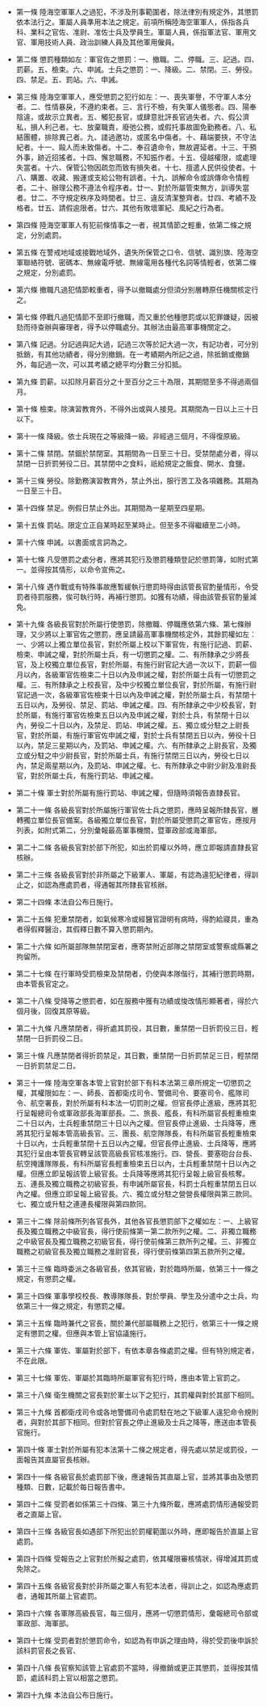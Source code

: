 * 第一條 陸海空軍軍人之過犯，不涉及刑事範圍者，除法律別有規定外，其懲罰依本法行之。軍屬人員準用本法之規定。前項所稱陸海空軍軍人，係指各兵科、業科之官佐、准尉、准佐士兵及學員生。軍屬人員，係指軍法官、軍用文官、軍用技術人員、政治訓練人員及其他軍用僱員。

* 第二條 懲罰種類如左：軍官佐之懲罰：一、撤職。二、停職。三、記過。四、罰薪。五、檢束。六、申誡。士兵之懲罰：一、降級。二、禁閉。三、勞役。四、禁足。五、罰站。六、申誡。

* 第三條 陸海空軍軍人，應受懲罰之犯行如左：一、喪失軍譽，不守軍人本分者。二、性情暴戾，不遵約束者。三、言行不檢，有失軍人儀態者。四、陽奉陰違，或故示立異者。五、觸犯長官，或肆意批評長官過失者。六、假公濟私，損人利己者。七、放棄職責，廢弛公務，或假托事故圖免勤務者。八、私結團體，排除異己者。九、諉過邀功，或匿名中傷者。十、藉端要挾，不守法紀者。十一、毆人而未致傷者。十二、奉召遺命令，無故遲延者。十三、干預外事，跡近招搖者。十四、懈怠職務，不知振作者。十五、侵越權限，或處理失當者。十六、保管公物因疏忽而致有損失者。十七、擅遣人民供役使者。十八、購置、收藏、搬運或支給公物有誤者。十九、誤解命令或誤傳命令情輕者。二十、辦理公務不遵法令程序者。廿一、對於所屬管束無方，訓導失當者。廿二、不守規定秩序及時間者。廿三、違反清潔整齊者。廿四、考績不及格者。廿五、請假逾限者。廿六、其他有敗壞軍紀、風紀之行為者。

* 第四條 陸海空軍軍人有犯前條情事之一者，視其情節之輕重，依第二條之規定，分別處罰。

* 第五條 在警戒地域或接戰地域外，遺失所保管之口令、信號、識別旗、陸海空軍聯絡符號、密碼本、無線電呼號、無線電用各種代名詞等情輕者，依第二條之規定，分別處罰。

* 第六條 撤職凡過犯情節較重者，得予以撤職處分但須分別層轉原任機關核定行之。

* 第七條 停戰凡過犯情節不至即行撤職，而又重於他種懲罰或以犯罪嫌疑，因被劾而待查辦與審理者，得予以停職處分。其辦法由最高軍事機關定之。

* 第八條 記過。分記過與記大過，記過三次等於記大過一次，有記功者，可分別抵銷，有其他功績者，得分別撤銷。在一考績期內所記之過，除抵銷或撤銷外，每記過一次，可以其考績之總平均分數三分扣抵。

* 第九條 罰薪。以扣除月薪百分之十至百分之三十為限，其期間至多不得過兩個月。

* 第十條 檢束。除演習教育外，不得外出或與人接見。其期間為一日以上三十日以下。

* 第十一條 降級。依士兵現在之等級降一級。非經過三個月，不得復原級。

* 第十二條 禁閉。禁錮於禁閉室。其期間為一日至三十日。受禁閉處分者，得以禁閉一日折罰勞役二日。其禁閉中之食料，祇給規定之飯食、開水、食鹽。

* 第十三條 勞役。除勤務演習教育外，禁止外出，服行苦工及各項雜務。其期為一日至三十日。

* 第十四條 禁足。例假日禁止外出。其期間為一星期至四星期。

* 第十五條 罰站。限定立正自某時起至某時止。但至多不得繼續至二小時。

* 第十六條 申誡。以書面或言詞為之。

* 第十七條 凡受懲罰之處分者，應將其犯行及懲罰種類登記於懲罰簿，如附式第一。並得按其情形，以命令宣佈之。

* 第十八條 遇作戰或有特殊事故應暫緩執行懲罰時得由該管長官酌量情形，令受罰者待罰服務，俟可執行時，再補行懲罰。如獲有功績，得由該管長官酌量減免。

* 第十九條 各級長官對於所屬行使懲罰，除撤職、停職應依第六條、第七條辦理，又少將以上軍官佐之懲罰，應呈請最高軍事機關核定外，其餘罰權如左：一、少將以上獨立單位長官，對於所屬上校以下軍官佐，有施行記過、罰薪、檢束、申誡之權，對於所屬士兵，有一切懲罰之權。二、有所隸承之少將長官，及上校獨立單位長官，對於所屬，有施行尉官記大過一次以下，罰薪一個月以內，各級軍官佐檢束二十日以內及申誡之權，對於所屬士兵有一切懲罰之權。三、有所隸承之上校長官，及中少校獨立單位長官，對於所屬，有施行尉官記過一次，各級軍官佐檢束十日以內及申誡之權，對於所屬士兵，有禁閉十五日以內，及勞役、禁足、罰站、申誡之權。四、有所隸承之中少校長官，對於所屬，有施行軍官佐檢束五日以內及申誡之權，對於士兵，有禁閉十日以內，勞役二十日以內，及禁足、罰站、申誡之權。五、獨立或分駐之上尉長官，對於所屬，有施行軍官佐申誡之權，對於士兵有禁閉五日以內，勞役十日以內，禁足三星期以內，及罰站、申誡之權。六、有所隸承之上尉長官，及獨立或分駐之中少尉長官，對於所屬士兵，有施行禁閉三日以內，勞役七日以內，禁足兩星期以內，及罰站、申誡之權。七、有所隸承之中尉少尉及准尉長官，對於所屬士兵，有施行罰站、申誡之權。

* 第二十條 軍士對於所屬有施行罰站、申誡之權，但隨時須報告直隸長官。

* 第二十一條 各級長官對於所屬施行軍官佐士兵之懲罰，應時呈報所隸長官，層轉獨立單位長官備案。各級獨立單位長官，對於所屬受懲罰之軍官佐，應按月列表，如附式第二，分別彙報最高軍事機關，暨軍政部或海軍部。

* 第二十二條 各級長官對於部下所犯，如出於罰權以外時，應立即報請直隸長官核辦。

* 第二十三條 各級長官對於非所屬之下級軍人、軍屬，有認為違犯紀律者，得訓止之，如認為應處罰者，得通報其所隸長官核辦。

* 第二十四條 本法自公布日施行。

* 第二十五條 犯重禁閉者，如氣候寒冷或經醫官證明有病時，得酌給寢具，重為者得假釋醫治，其假釋日數不算入懲罰期內。

* 第二十六條 如所屬部隊無禁閉室者，應寄禁附近部隊之禁閉室或警察或縣署之拘留所。

* 第二十七條 在行軍時受罰檢束及禁閉者，仍使與本隊偕行，其補行懲罰時期，由本管長官定之。

* 第二十八條 受降等之懲罰者，如在服務中獲有功績或悛改情形顯著者，得於六個月後，回復其原等級。

* 第二十九條 凡應禁閉者，得折處其罰役，其日數，重禁閉一日折罰役三日，輕禁閉一日折罰役二日。

* 第三十條 凡應禁閉者得折罰禁足，其日數，重禁閉一日折罰禁足三日，輕禁閉一日折罰禁足二日。

* 第三十一條 陸海空軍各本管上官對於部下有科本法第三章所規定一切懲罰之權，其權限如左：一、師長、首都衛戍司令、警備司令、要塞司令、艦隊司令、航空署長，對於所屬有科本法一切罰則之權。但官長停止進級，應將其犯行呈報總司令或軍政部長海軍部長。二、旅長、艦長，有科所屬官長輕重檢束二十日以內，士兵輕重禁閉三十日以內之權。但官長停止進級、士兵降等，應將其犯行呈報本管高級長官。三、團長、航空隊隊長，有科所屬官長輕重檢束十日以內，士兵輕重禁閉十五日以內之權。但官長停止進級、士兵降等，應將其犯行呈由本管長官轉呈該管高級長官核准施行。四、營長、要塞砲台台長、航空掩護隊隊長，有科所屬官長輕重檢束五日以內，士兵輕重禁閉十日以內之權。但應立即呈報該管上級官長。士兵降等應將其犯行呈報上級官長核奪。五、連長及獨立職務之初級官長，有申誡所屬官長，科罰士兵輕重禁閉五日以內之權。但應立即呈報上級官長。六、獨立或分駐之營營長權限與第三款同。七、獨立或升駐之連連長權限與第四款同。

* 第三十二條 除前條所列各官長外，其他各官長懲罰部下之權如左：一、上級官長及獨立職務之中級官長，得行使前條第一第二款所列之權。二、非獨立職務之中級官長及獨立職務之初級官長，得行使前條第三款所列之權。三、非獨立職務之初級官長及獨立職務之准尉官長，得行使前條第四第五款所列之權。

* 第三十三條 臨時委派之各級官長，依其官級，對於臨時所屬，依第三十一條之規定，有懲罰之權。

* 第三十四條 軍事學校校長、教導隊隊長，對於學員、學生及分遣中之士兵，均依第三十一條之規定，有懲罰之權。

* 第三十五條 臨時兼代之官長，關於兼代部屬職務上之犯行，依第三十一條之規定有懲罰之權。但應與本管上官協議施行。

* 第三十六條 軍佐、軍屬對於部下，有依本章各條處罰之權。但有特別規定者，不在此限。

* 第三十七條 軍佐、軍屬於其臨時所屬軍官有犯行時，應由本管上官罰之。

* 第三十八條 衛生機關之官長對於軍士以下之犯行，其罰權與對於其部下相同。

* 第三十九條 首都衛戌司令或各地警備司令處罰駐在地之下級軍人違犯命令規則者，與對於其部下相同。但對於官長之停止進級及士兵之降等，應送由本管長官施行。

* 第四十條 軍士對於所屬有犯本法第十二條之規定者，得先處以禁足或罰役，一面報告其直屬官長核辦。

* 第四十一條 各級官長於處罰部下後，應速報告其直屬上官，並將其事由及懲罰種類、日數，記載於每日報告書中。

* 第四十二條 受罰者如係第三十四條、第三十九條所載，應將處罰情形通報受罰者之直屬上官。

* 第四十三條 各級官長如遇部下所犯出於罰權範圍以外時，應即報告於直屬上官處罰。

* 第四十四條 受報告之上官對於所擬之處罰，依其權限審核情狀，得增減其罰或免除之。

* 第四十五條 各級官長對於非所屬之軍人有犯本法者，得訓止之，如認為應處罰者，通報其所屬上官處罰。

* 第四十六條 各軍隊高級長官，每三個月，應將一切懲罰情形，彙報總司令部或軍政部、海軍部。

* 第四十七條 受罰者對於懲罰命令，如認為有申訴之理由時，得於受罰後申訴於該科罰官長之長官、

* 第四十八條 長官察知該管上官處罰不當時，得撤銷或更正其懲罰，並得按其情節，處該科罰上官以相當之懲罰。

* 第四十九條 本法自公布日施行。

